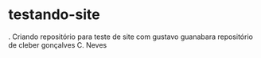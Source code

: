 # testando-site
. Criando repositório para teste de site com gustavo guanabara
 repositório de cleber gonçalves C. Neves
